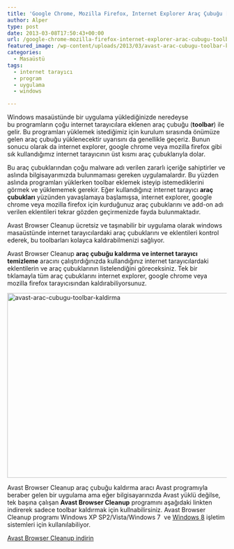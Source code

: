 ```yaml
---
title: 'Google Chrome, Mozilla Firefox, Internet Explorer Araç Çubuğu [Toolbar] Kaldırma'
author: Alper
type: post
date: 2013-03-08T17:50:43+00:00
url: /google-chrome-mozilla-firefox-internet-explorer-arac-cubugu-toolbar-kaldirma/
featured_image: /wp-content/uploads/2013/03/avast-arac-cubugu-toolbar-kaldirma-100x100.jpg
categories:
  - Masaüstü
tags:
  - internet tarayıcı
  - program
  - uygulama
  - windows

---
```

Windows masaüstünde bir uygulama yüklediğinizde neredeyse bu programların çoğu internet tarayıcılara eklenen araç çubuğu (**toolbar**) ile gelir. Bu programları yüklemek istediğimiz için kurulum sırasında önümüze gelen araç çubuğu yüklenecektir uyarısını da genellikle geçeriz. Bunun sonucu olarak da internet explorer, google chrome veya mozilla firefox gibi sık kullandığımız internet tarayıcının üst kısmı araç çubuklarıyla dolar.

Bu araç çubuklarından çoğu malware adı verilen zararlı içeriğe sahiptirler ve aslında bilgisayarımızda bulunmaması gereken uygulamalardır. Bu yüzden aslında programları yüklerken toolbar eklemek isteyip istemediklerini görmek ve yüklememek gerekir. Eğer kullandığınız internet tarayıcı **araç çubukları** yüzünden yavaşlamaya başlamışsa, internet explorer, google chrome veya mozilla firefox için kurduğunuz araç çubuklarını ve add-on adı verilen eklentileri tekrar gözden geçirmenizde fayda bulunmaktadır.

Avast Browser Cleanup ücretsiz ve taşınabilir bir uygulama olarak windows masaüstünde internet tarayıcılardaki araç çubuklarını ve eklentileri kontrol ederek, bu toolbarları kolayca kaldırabilmenizi sağlıyor.

Avast Browser Cleanup **araç çubuğu kaldırma ve internet tarayıcı temizleme** aracını çalıştırdığınızda kullandığınız internet tarayıcılardaki eklentilerin ve araç çubuklarının listelendiğini göreceksiniz. Tek bir tıklamayla tüm araç çubuklarını internet explorer, google chrome veya mozilla firefox tarayıcısından kaldırabiliyorsunuz.

<img class="alignnone size-full wp-image-12582" alt="avast-arac-cubugu-toolbar-kaldirma" src="https://www.murekkep.org/wp-content/uploads/2013/03/avast-arac-cubugu-toolbar-kaldirma.jpg" width="600" height="425" srcset="https://www.murekkep.org/wp-content/uploads/2013/03/avast-arac-cubugu-toolbar-kaldirma.jpg 600w, https://www.murekkep.org/wp-content/uploads/2013/03/avast-arac-cubugu-toolbar-kaldirma-400x283.jpg 400w, https://www.murekkep.org/wp-content/uploads/2013/03/avast-arac-cubugu-toolbar-kaldirma-50x35.jpg 50w, https://www.murekkep.org/wp-content/uploads/2013/03/avast-arac-cubugu-toolbar-kaldirma-125x88.jpg 125w, https://www.murekkep.org/wp-content/uploads/2013/03/avast-arac-cubugu-toolbar-kaldirma-282x200.jpg 282w, https://www.murekkep.org/wp-content/uploads/2013/03/avast-arac-cubugu-toolbar-kaldirma-430x305.jpg 430w" sizes="(max-width: 600px) 100vw, 600px" /> 

Avast Browser Cleanup araç çubuğu kaldırma aracı Avast programıyla beraber gelen bir uygulama ama eğer bilgisayarınızda Avast yüklü değilse, tek başına çalışan **Avast Browser Cleanup** programını aşağıdaki linkten indirerek sadece toolbar kaldırmak için kullnabilirsiniz. Avast Browser Cleanup programı Windows XP SP2/Vista/Windows 7  ve [Windows 8][1] işletim sistemleri için kullanılabiliyor.

<a href="http://files.avast.com/files/tools/avast-browser-cleanup.exe" target="_blank">Avast Browser Cleanup indirin</a>

 [1]: https://www.murekkep.org/windows-8-ozellikleri-6858 "windows 8 özellikler"